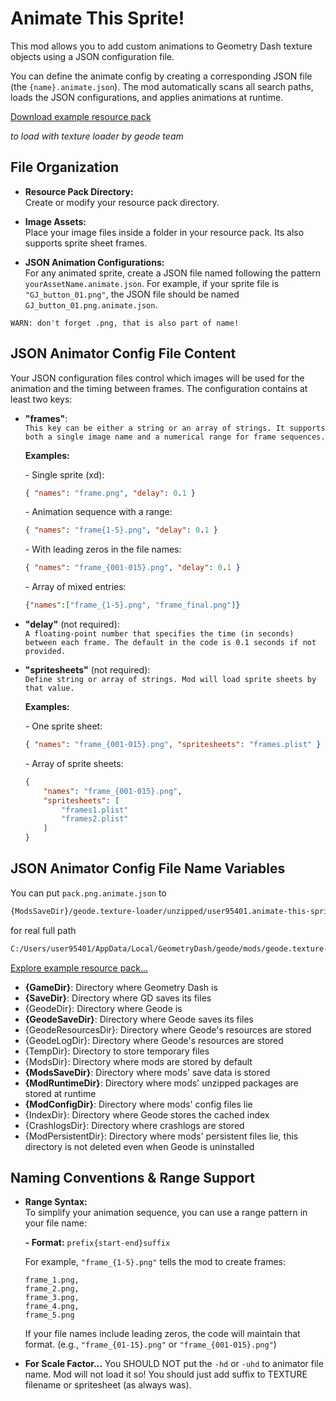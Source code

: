 # Animate This Sprite!

This mod allows you to add custom animations 
to Geometry Dash texture objects using a JSON configuration file.

You can define the animate config by creating a corresponding JSON file (the `{name}.animate.json`). 
The mod automatically scans all search paths, loads the JSON configurations, and applies animations at runtime.

[Download example resource pack](https://github.com/user95401/Animate-This-Sprite/releases/download/test-pack/user95401.animate-this-sprite.test-pack.zip)

*to load with texture loader by geode team*

## File Organization

- **Resource Pack Directory:**  
  Create or modify your resource pack directory.

- **Image Assets:**  
  Place your image files inside a folder in your resource pack. 
  Its also supports sprite sheet frames.

- **JSON Animation Configurations:**  
  For any animated sprite, create a JSON file named following the pattern `yourAssetName.animate.json`. For example, if your sprite file is `"GJ_button_01.png"`, the JSON file should be named `GJ_button_01.png.animate.json`.
  
`WARN: don't forget .png, that is also part of name!`

## JSON Animator Config File Content

Your JSON configuration files control which images will be used for the animation and the timing between frames. The configuration contains at least two keys:

- **"frames"**:  
  `This key can be either a string or an array of strings. It supports both a single image name and a numerical range for frame sequences.`
  
  **Examples:**
  
  \- Single sprite (xd):
    ```json
    { "names": "frame.png", "delay": 0.1 }
    ```
    
  \- Animation sequence with a range:
    ```json
    { "names": "frame{1-5}.png", "delay": 0.1 }
    ```
    
  \- With leading zeros in the file names:
    ```json
    { "names": "frame_{001-015}.png", "delay": 0.1 }
    ```
    
  \- Array of mixed entries:
    ```json
    {"names":["frame_{1-5}.png", "frame_final.png"]}
    ```

- **"delay"** (not required):  
  `A floating-point number that specifies the time (in seconds) between each frame. The default in the code is 0.1 seconds if not provided.`

- **"spritesheets"** (not required):  
  `Define string or array of strings. Mod will load sprite sheets by that value.`

  **Examples:**

  \- One sprite sheet:
    ```json
    { "names": "frame_{001-015}.png", "spritesheets": "frames.plist" }
    ```

  \- Array of sprite sheets:
    ```json
    { 
        "names": "frame_{001-015}.png", 
        "spritesheets": [
            "frames1.plist"
            "frames2.plist"
        ]
    }
    ```

## JSON Animator Config File Name Variables

You can put `pack.png.animate.json` to
```bash
{ModsSaveDir}/geode.texture-loader/unzipped/user95401.animate-this-sprite.test-pack.zip/
```
for real full path
```bash
C:/Users/user95401/AppData/Local/GeometryDash/geode/mods/geode.texture-loader/unzipped/user95401.animate-this-sprite.test-pack.zip/
```

[Explore example resource pack...](https://github.com/user95401/Animate-This-Sprite/releases/download/test-pack/user95401.animate-this-sprite.test-pack.zip)

- **{GameDir\}**: Directory where Geometry Dash is
- **{SaveDir\}**: Directory where GD saves its files
- {GeodeDir\}: Directory where Geode is
- **{GeodeSaveDir\}**: Directory where Geode saves its files
- {GeodeResourcesDir\}: Directory where Geode's resources are stored
- {GeodeLogDir\}: Directory where Geode's resources are stored
- {TempDir\}: Directory to store temporary files
- {ModsDir\}: Directory where mods are stored by default
- **{ModsSaveDir\}**: Directory where mods' save data is stored
- **{ModRuntimeDir\}**: Directory where mods' unzipped packages are stored at runtime
- **{ModConfigDir\}**: Directory where mods' config files lie
- {IndexDir\}: Directory where Geode stores the cached index
- {CrashlogsDir\}: Directory where crashlogs are stored
- {ModPersistentDir\}: Directory where mods' persistent files lie, this directory is not deleted even when Geode is uninstalled

## Naming Conventions & Range Support

- **Range Syntax:**  
  To simplify your animation sequence, you can use a range pattern in your file name:
  
  **- Format:** `prefix{start-end}suffix`  

    For example, `"frame_{1-5}.png"` tells the mod to create frames:
    ```
    frame_1.png, 
    frame_2.png, 
    frame_3.png, 
    frame_4.png, 
    frame_5.png
    ```

  If your file names include leading zeros, the code will maintain that format. (e.g., `"frame_{01-15}.png"` or `"frame_{001-015}.png"`)

- **For Scale Factor...**
  You SHOULD NOT put the `-hd` or `-uhd` to animator file name. Mod will not load it so! You should just add suffix to TEXTURE filename or spritesheet (as always was).